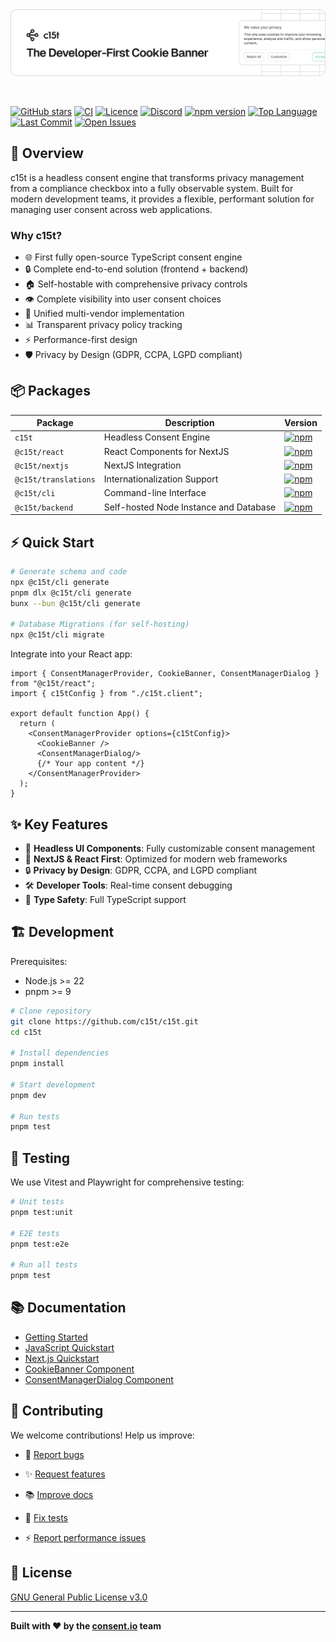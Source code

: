 <picture>
  <source media="(prefers-color-scheme: dark)" srcset="docs/assets/c15t-banner-readme-dark.svg">
  <img src="docs/assets/c15t-banner-readme-light.svg" alt="c15t Banner">
</picture>

&nbsp;

[![GitHub stars](https://img.shields.io/github/stars/c15t/c15t?style=flat-square)](https://github.com/c15t/c15t)
[![CI](https://img.shields.io/github/actions/workflow/status/c15t/c15t/ci.yml?style=flat-square)](https://github.com/c15t/c15t/actions/workflows/ci.yml)
[![Licence](https://img.shields.io/badge/licence-GPL--3.0-blue.svg?style=flat-square)](https://github.com/c15t/c15t/blob/main/LICENSE.md)
[![Discord](https://img.shields.io/discord/1312171102268690493?style=flat-square)](https://c15t.com/discord)
[![npm version](https://img.shields.io/npm/v/c15t?style=flat-square)](https://www.npmjs.com/package/c15t)
[![Top Language](https://img.shields.io/github/languages/top/c15t/c15t?style=flat-square)](https://github.com/c15t/c15t)
[![Last Commit](https://img.shields.io/github/last-commit/c15t/c15t?style=flat-square)](https://github.com/c15t/c15t/commits/main)
[![Open Issues](https://img.shields.io/github/issues/c15t/c15t?style=flat-square)](https://github.com/c15t/c15t/issues)

## 🎯 Overview

c15t is a headless consent engine that transforms privacy management from a compliance checkbox into a fully observable system. Built for modern development teams, it provides a flexible, performant solution for managing user consent across web applications.

### Why c15t?

- 🌐 First fully open-source TypeScript consent engine
- 🔒 Complete end-to-end solution (frontend + backend)
- 🏠 Self-hostable with comprehensive privacy controls
- 👁️ Complete visibility into user consent choices
- 🔄 Unified multi-vendor implementation
- 📊 Transparent privacy policy tracking
- ⚡ Performance-first design
- 🛡️ Privacy by Design (GDPR, CCPA, LGPD compliant)

## 📦 Packages

| Package | Description | Version |
|---------|-------------|---------|
| `c15t` | Headless Consent Engine | [![npm](https://img.shields.io/npm/v/c15t?style=flat-square)](https://www.npmjs.com/package/c15t) |
| `@c15t/react` | React Components for NextJS | [![npm](https://img.shields.io/npm/v/@c15t/react?style=flat-square)](https://www.npmjs.com/package/@c15t/react) |
| `@c15t/nextjs` | NextJS Integration | [![npm](https://img.shields.io/npm/v/@c15t/nextjs?style=flat-square)](https://www.npmjs.com/package/@c15t/nextjs) |
| `@c15t/translations` | Internationalization Support | [![npm](https://img.shields.io/npm/v/@c15t/translations?style=flat-square)](https://www.npmjs.com/package/@c15t/translations) |
| `@c15t/cli` | Command-line Interface | [![npm](https://img.shields.io/npm/v/@c15t/cli?style=flat-square)](https://www.npmjs.com/package/@c15t/cli) |
| `@c15t/backend` | Self-hosted Node Instance and Database | [![npm](https://img.shields.io/npm/v/@c15t/backend?style=flat-square)](https://www.npmjs.com/package/@c15t/backend) |

## ⚡ Quick Start

```bash
# Generate schema and code
npx @c15t/cli generate 
pnpm dlx @c15t/cli generate
bunx --bun @c15t/cli generate

# Database Migrations (for self-hosting)
npx @c15t/cli migrate
```

Integrate into your React app:

```tsx
import { ConsentManagerProvider, CookieBanner, ConsentManagerDialog } from "@c15t/react";
import { c15tConfig } from "./c15t.client";

export default function App() {
  return (
    <ConsentManagerProvider options={c15tConfig}>
      <CookieBanner />
      <ConsentManagerDialog/>
      {/* Your app content */}
    </ConsentManagerProvider>
  );
}
```

## ✨ Key Features

- 🎨 **Headless UI Components**: Fully customizable consent management
- 📱 **NextJS & React First**: Optimized for modern web frameworks
- 🔒 **Privacy by Design**: GDPR, CCPA, and LGPD compliant
- 🛠️ **Developer Tools**: Real-time consent debugging
- 🎯 **Type Safety**: Full TypeScript support

## 🏗️ Development

Prerequisites:

- Node.js >= 22
- pnpm >= 9

```bash
# Clone repository
git clone https://github.com/c15t/c15t.git
cd c15t

# Install dependencies
pnpm install

# Start development
pnpm dev

# Run tests
pnpm test
```

## 🧪 Testing

We use Vitest and Playwright for comprehensive testing:

```bash
# Unit tests
pnpm test:unit

# E2E tests
pnpm test:e2e

# Run all tests
pnpm test
```

## 📚 Documentation

- [Getting Started](/docs/frameworks/react/quickstart)
- [JavaScript Quickstart](/docs/frameworks/javascript/quickstart)
- [Next.js Quickstart](/docs/frameworks/next/quickstart)
- [CookieBanner Component](/docs/frameworks/next/components/cookie-banner)
- [ConsentManagerDialog Component](/docs/frameworks/next/components/consent-manager-dialog)

## 🤝 Contributing

We welcome contributions! Help us improve:

- 🐛 [Report bugs](https://github.com/c15t/c15t/issues/new?template=bug_report.yml)

- ✨ [Request features](https://github.com/c15t/c15t/issues/new?template=feature_request.yml)

- 📚 [Improve docs](https://github.com/c15t/c15t/issues/new?template=doc_report.yml)

- 🧪 [Fix tests](https://github.com/c15t/c15t/issues/new?template=test.yml)

- ⚡ [Report performance issues](https://github.com/c15t/c15t/issues/new?template=performance.yml)

## 📜 License

[GNU General Public License v3.0](https://github.com/c15t/c15t/blob/main/LICENSE.md)

---

**Built with ❤️ by the [consent.io](https://consent.io) team**
